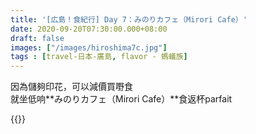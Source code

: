 ```yaml
---
title: '[広島！食紀行] Day 7：みのりカフェ（Mirori Cafe）'
date: 2020-09-20T07:30:00.000+08:00
draft: false
images: ["/images/hiroshima7c.jpg"]
tags : [travel-日本-廣島, flavor - 螞蟻族]
---
```

   
因為儲夠印花，可以減價買嘢食  
就坐低响**みのりカフェ（Mirori Cafe）**食返杯parfait

  
{{<hiroshima>}}
